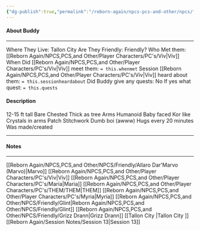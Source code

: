 ```yaml
---
{"dg-publish":true,"permalink":"/reborn-again/npcs-pcs-and-other/npcs/friendly/buddy/"}
---
```



#### About Buddy
---
Where They Live: Tallon City 
Are They Friendly: Friendly?
Who Met them: [[Reborn Again/NPCS,PCS,and Other/Player Characters/PC's/Viv\|Viv]]
When Did [[Reborn Again/NPCS,PCS,and Other/Player Characters/PC's/Viv\|Viv]] meet them: `= this.whenmet`
Session [[Reborn Again/NPCS,PCS,and Other/Player Characters/PC's/Viv\|Viv]] heard about them: `= this.sessionheardabout`
Did Buddy give any quests: No
	If yes what quest: `= this.quests`


#### Description
12-15 ft tall
Bare Chested 
Thick as tree Arms 
Humanoid
Baby faced 
Kor like Crystals in arms 
Patch Stitchwork 
Dumb boi (awww) 
Hugs every 20 minutes 
Was made/created

---

#### Notes
---
[[Reborn Again/NPCS,PCS,and Other/NPCS/Friendly/Allaro Dar'Marvo (Marvo)\|Marvo]] 
[[Reborn Again/NPCS,PCS,and Other/Player Characters/PC's/Viv\|Viv]]
[[Reborn Again/NPCS,PCS,and Other/Player Characters/PC's/Maria\|Maria]]
[[Reborn Again/NPCS,PCS,and Other/Player Characters/PC's/THEM/THEM\|THEM]]
[[Reborn Again/NPCS,PCS,and Other/Player Characters/PC's/Myria\|Myria]]
[[Reborn Again/NPCS,PCS,and Other/NPCS/Friendly/Glint\|Reborn Again/NPCS,PCS,and Other/NPCS/Friendly/Glint]]
[[Reborn Again/NPCS,PCS,and Other/NPCS/Friendly/Grizz Drann\|Grizz Drann]]
[[Tallon City \|Tallon City ]]
	[[Reborn Again/Session Notes/Session 13\|Session 13]]
	

